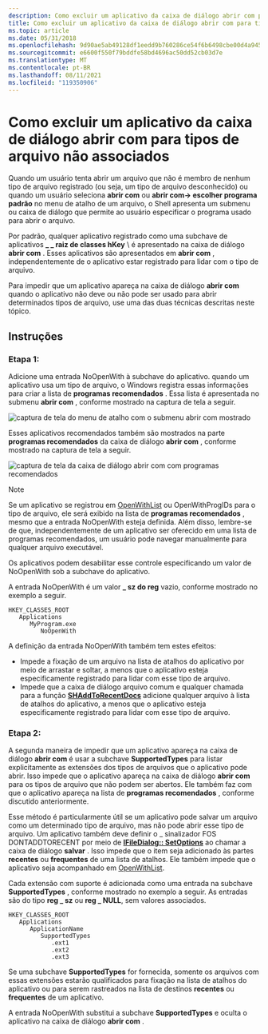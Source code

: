 ```yaml
---
description: Como excluir um aplicativo da caixa de diálogo abrir com para o tipo de arquivo não associado.
title: Como excluir um aplicativo da caixa de diálogo abrir com para tipos de arquivo não associados
ms.topic: article
ms.date: 05/31/2018
ms.openlocfilehash: 9d90ae5ab49128df1eedd9b760286ce54f6b6498cbe00d4a945145a80f956cde
ms.sourcegitcommit: e6600f550f79bddfe58bd4696ac50dd52cb03d7e
ms.translationtype: MT
ms.contentlocale: pt-BR
ms.lasthandoff: 08/11/2021
ms.locfileid: "119350906"
---
```

# <a name="how-to-exclude-an-application-from-the-open-with-dialog-box-for-unassociated-file-types"></a>Como excluir um aplicativo da caixa de diálogo abrir com para tipos de arquivo não associados

Quando um usuário tenta abrir um arquivo que não é membro de nenhum tipo de arquivo registrado (ou seja, um tipo de arquivo desconhecido) ou quando um usuário seleciona **abrir com** ou **abrir com-> escolher programa padrão** no menu de atalho de um arquivo, o Shell apresenta um submenu ou caixa de diálogo que permite ao usuário especificar o programa usado para abrir o arquivo.

Por padrão, qualquer aplicativo registrado como uma subchave de aplicativos **\_ \_ raiz de classes hKey** \\  é apresentado na caixa de diálogo **abrir com** . Esses aplicativos são apresentados em **abrir com** , independentemente de o aplicativo estar registrado para lidar com o tipo de arquivo.

Para impedir que um aplicativo apareça na caixa de diálogo **abrir com** quando o aplicativo não deve ou não pode ser usado para abrir determinados tipos de arquivo, use uma das duas técnicas descritas neste tópico.

## <a name="instructions"></a>Instruções

### <a name="step-1"></a>Etapa 1:

Adicione uma entrada NoOpenWith à subchave do aplicativo. quando um aplicativo usa um tipo de arquivo, o Windows registra essas informações para criar a lista de **programas recomendados** . Essa lista é apresentada no submenu **abrir com** , conforme mostrado na captura de tela a seguir.

![captura de tela do menu de atalho com o submenu abrir com mostrado](images/file-assoc/openwithsubmenu.png)

Esses aplicativos recomendados também são mostrados na parte **programas recomendados** da caixa de diálogo **abrir com** , conforme mostrado na captura de tela a seguir.

![captura de tela da caixa de diálogo abrir com com programas recomendados](images/file-assoc/openwithdialog.png)

> [!Note]  
> Se um aplicativo se registrou em [OpenWithList](fa-file-types.md) ou OpenWithProgIDs para o tipo de arquivo, ele será exibido na lista de **programas recomendados** , mesmo que a entrada NoOpenWith esteja definida. Além disso, lembre-se de que, independentemente de um aplicativo ser oferecido em uma lista de programas recomendados, um usuário pode navegar manualmente para qualquer arquivo executável.

 

Os aplicativos podem desabilitar esse controle especificando um valor de NoOpenWith sob a subchave do aplicativo.

A entrada NoOpenWith é um valor **\_ sz do reg** vazio, conforme mostrado no exemplo a seguir.

```
HKEY_CLASSES_ROOT
   Applications
      MyProgram.exe
         NoOpenWith
```

A definição da entrada NoOpenWith também tem estes efeitos:

-   Impede a fixação de um arquivo na lista de atalhos do aplicativo por meio de arrastar e soltar, a menos que o aplicativo esteja especificamente registrado para lidar com esse tipo de arquivo.
-   Impede que a caixa de diálogo arquivo comum e qualquer chamada para a função [**SHAddToRecentDocs**](/windows/desktop/api/shlobj_core/nf-shlobj_core-shaddtorecentdocs) adicione qualquer arquivo à lista de atalhos do aplicativo, a menos que o aplicativo esteja especificamente registrado para lidar com esse tipo de arquivo.

### <a name="step-2"></a>Etapa 2:

A segunda maneira de impedir que um aplicativo apareça na caixa de diálogo **abrir com** é usar a subchave **SupportedTypes** para listar explicitamente as extensões dos tipos de arquivos que o aplicativo pode abrir. Isso impede que o aplicativo apareça na caixa de diálogo **abrir com** para os tipos de arquivo que não podem ser abertos. Ele também faz com que o aplicativo apareça na lista de **programas recomendados** , conforme discutido anteriormente.

Esse método é particularmente útil se um aplicativo pode salvar um arquivo como um determinado tipo de arquivo, mas não pode abrir esse tipo de arquivo. Um aplicativo também deve definir o \_ sinalizador FOS DONTADDTORECENT por meio de [**IFileDialog:: SetOptions**](/windows/win32/api/shobjidl_core/nf-shobjidl_core-ifiledialog-setoptions) ao chamar a caixa de diálogo **salvar** . Isso impede que o item seja adicionado às partes **recentes** ou **frequentes** de uma lista de atalhos. Ele também impede que o aplicativo seja acompanhado em [OpenWithList](fa-file-types.md).

Cada extensão com suporte é adicionada como uma entrada na subchave **SupportedTypes** , conforme mostrado no exemplo a seguir. As entradas são do tipo **reg \_ sz** ou **reg \_ NULL**, sem valores associados.

```
HKEY_CLASSES_ROOT
   Applications
      ApplicationName
         SupportedTypes
            .ext1
            .ext2
            .ext3
```

Se uma subchave **SupportedTypes** for fornecida, somente os arquivos com essas extensões estarão qualificados para fixação na lista de atalhos do aplicativo ou para serem rastreados na lista de destinos **recentes** ou **frequentes** de um aplicativo.

A entrada NoOpenWith substitui a subchave **SupportedTypes** e oculta o aplicativo na caixa de diálogo **abrir com** .

 

 
